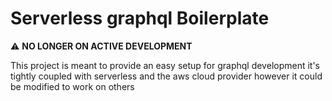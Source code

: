 # Serverless graphql Boilerplate
⚠️ **NO LONGER ON ACTIVE DEVELOPMENT**

This project is meant to provide an easy setup for graphql development it's tightly coupled with serverless and the aws cloud provider however it could be modified to work on others

